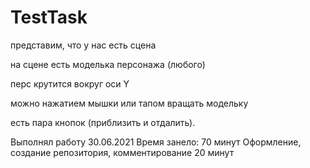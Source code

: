 # TestTask

представим, что у нас есть сцена

на сцене есть моделька персонажа (любого)

перс крутится вокруг оси Y

можно нажатием мышки или тапом вращать модельку

есть пара кнопок (приблизить и отдалить).

Выполнял работу 30.06.2021
Время занело: 70 минут
Оформление, создание репозитория, комментирование 20 минут
